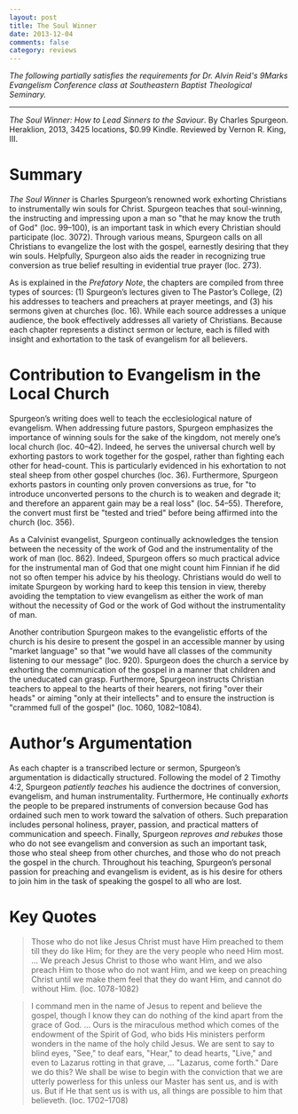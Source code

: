 ```yaml
---
layout: post
title: The Soul Winner
date: 2013-12-04
comments: false
category: reviews
---
```


*The following partially satisfies the requirements for Dr. Alvin Reid's 9Marks Evangelism Conference class at Southeastern Baptist Theological Seminary.*

---

*The Soul Winner: How to Lead Sinners to the Saviour*. By Charles Spurgeon. Heraklion, 2013, 3425 locations, $0.99 Kindle. Reviewed by Vernon R. King, III.

# Summary

*The Soul Winner* is Charles Spurgeon’s renowned work exhorting Christians to instrumentally win souls for Christ. Spurgeon teaches that soul-winning, the instructing and impressing upon a man so "that he may know the truth of God" (loc. 99–100), is an important task in which every Christian should participate (loc. 3072). Through various means, Spurgeon calls on all Christians to evangelize the lost with the gospel, earnestly desiring that they win souls. Helpfully, Spurgeon also aids the reader in recognizing true conversion as true belief resulting in evidential true prayer (loc. 273).

As is explained in the *Prefatory Note*, the chapters are compiled from three types of sources: (1) Spurgeon’s lectures given to The Pastor’s College, (2) his addresses to teachers and preachers at prayer meetings, and (3) his sermons given at churches (loc. 16). While each source addresses a unique audience, the book effectively addresses all variety of Christians. Because each chapter represents a distinct sermon or lecture, each is filled with insight and exhortation to the task of evangelism for all believers.

# Contribution to Evangelism in the Local Church

Spurgeon’s writing does well to teach the ecclesiological nature of evangelism. When addressing future pastors, Spurgeon emphasizes the importance of winning souls for the sake of the kingdom, not merely one’s local church (loc. 40–42). Indeed, he serves the universal church well by exhorting pastors to work together for the gospel, rather than fighting each other for head-count. This is particularly evidenced in his exhortation to not steal sheep from other gospel churches (loc. 36). Furthermore, Spurgeon exhorts pastors in counting only proven conversions as true, for "to introduce unconverted persons to the church is to weaken and degrade it; and therefore an apparent gain may be a real loss" (loc. 54–55). Therefore, the convert must first be "tested and tried" before being affirmed into the church (loc. 356).

As a Calvinist evangelist, Spurgeon continually acknowledges the tension between the necessity of the work of God and the instrumentality of the work of man (loc. 862). Indeed, Spurgeon offers so much practical advice for the instrumental man of God that one might count him Finnian if he did not so often temper his advice by his theology. Christians would do well to imitate Spurgeon by working hard to keep this tension in view, thereby avoiding the temptation to view evangelism as either the work of man without the necessity of God or the work of God without the instrumentality of man.

Another contribution Spurgeon makes to the evangelistic efforts of the church is his desire to present the gospel in an accessible manner by using "market language" so that "we would have all classes of the community listening to our message" (loc. 920). Spurgeon does the church a service by exhorting the communication of the gospel in a manner that children and the uneducated can grasp. Furthermore, Spurgeon instructs Christian teachers to appeal to the hearts of their hearers, not firing "over their heads" or aiming "only at their intellects" and to ensure the instruction is "crammed full of the gospel" (loc. 1060, 1082–1084).

# Author’s Argumentation

As each chapter is a transcribed lecture or sermon, Spurgeon’s argumentation is didactically structured. Following the model of 2 Timothy 4:2, Spurgeon *patiently teaches* his audience the doctrines of conversion, evangelism, and human instrumentality. Furthermore, He continually *exhorts* the people to be prepared instruments of conversion because God has ordained such men to work toward the salvation of others. Such preparation includes personal holiness, prayer, passion, and practical matters of communication and speech. Finally, Spurgeon *reproves and rebukes* those who do not see evangelism and conversion as such an important task, those who steal sheep from other churches, and those who do not preach the gospel in the church. Throughout his teaching, Spurgeon’s personal passion for preaching and evangelism is evident, as is his desire for others to join him in the task of speaking the gospel to all who are lost.

# Key Quotes

> Those who do not like Jesus Christ must have Him preached to them till they do like Him; for they are the very people who need Him most. … We preach Jesus Christ to those who want Him, and we also preach Him to those who do not want Him, and we keep on preaching Christ until we make them feel that they do want Him, and cannot do without Him. (loc. 1078-1082)

> I command men in the name of Jesus to repent and believe the gospel, though I know they can do nothing of the kind apart from the grace of God. … Ours is the miraculous method which comes of the endowment of the Spirit of God, who bids His ministers perform wonders in the name of the holy child Jesus. We are sent to say to blind eyes, "See," to deaf ears, "Hear," to dead hearts, "Live," and even to Lazarus rotting in that grave, … "Lazarus, come forth." Dare we do this? We shall be wise to begin with the conviction that we are utterly powerless for this unless our Master has sent us, and is with us. But if He that sent us is with us, all things are possible to him that believeth. (loc. 1702–1708)
